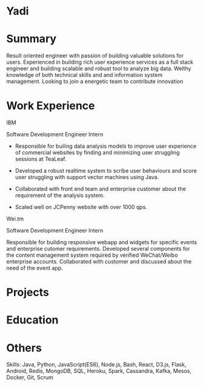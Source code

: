# Yadi

# Summary

Result oriented engineer with passion of building valuable
solutions for users. Experienced in building rich user
experience services as a full stack engineer and building
scalable and robust tool to analyze big data. Welthy knowledge
of both technical skills and and information system management.
Looking to join a energetic team to contribute innovation


# Work Experience

IBM

Software Development Engineer Intern

- Responsible for builing data analysis models to improve user
experience of commercial websites by finding and minimizing
user struggling sessions at TeaLeaf.

- Developed a robust realtime system to scribe user behaviours
and score user struggling with support vector machines using Java.

- Collaborated with front end team and enterprise customer about
the requirement of the analysis system.

- Scaled well on JCPenny website with over 1000 qps.

Wei.tm

Software Development Engineer Intern

Responsible for building responsive webapp and widgets for specific events and enterprise cutomer requirements.
Developed several components for the content management system required by verified WeChat/Weibo enterprise accounts.
Collaborated with customer and discussed about the need of the event app.

# Projects




# Education

# Others

Skills: Java, Python, JavaScript(ES6), Node.js, Bash, React, D3.js, Flask, Android, Redis, MongoDB, SQL, Heroku, Spark, Cassandra, Kafka, Mesos, Docker, Git, Scrum
